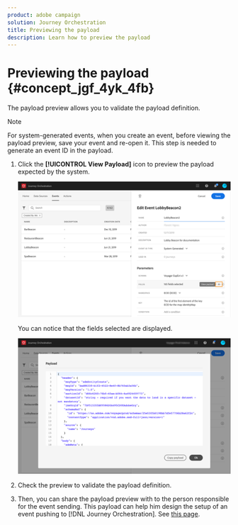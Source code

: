 ```yaml
---
product: adobe campaign
solution: Journey Orchestration
title: Previewing the payload
description: Learn how to preview the payload
---
```



# Previewing the payload {#concept_jgf_4yk_4fb}

The payload preview allows you to validate the payload definition.

>[!NOTE]
>
>For system-generated events, when you create an event, before viewing the payload preview, save your event and re-open it. This step is needed to generate an event ID in the payload.

1. Click the **[!UICONTROL View Payload]** icon to preview the payload expected by the system.

    ![](../assets/journey13.png)

    You can notice that the fields selected are displayed.

    ![](../assets/journey14.png)

1. Check the preview to validate the payload definition.

1. Then, you can share the payload preview with to the person responsible for the event sending. This payload can help him design the setup of an event pushing to [!DNL Journey Orchestration]. See [this page](../event/additional-steps-to-send-events-to-journey-orchestration.md).
